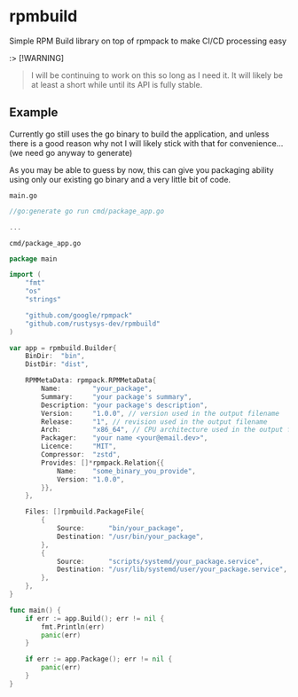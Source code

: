 # rpmbuild

Simple RPM Build library on top of rpmpack to make CI/CD processing easy

:> [!WARNING]

> I will be continuing to work on this so long as I need it. It will likely be at least
> a short while until its API is fully stable.

## Example

Currently go still uses the go binary to build the application, and unless there is a good reason why not
I will likely stick with that for convenience... (we need go anyway to generate)

As you may be able to guess by now, this can give you packaging ability using only our existing go binary
and a very little bit of code.

`main.go`

```go
//go:generate go run cmd/package_app.go

...
```

`cmd/package_app.go`

```go
package main

import (
	"fmt"
	"os"
	"strings"

	"github.com/google/rpmpack"
	"github.com/rustysys-dev/rpmbuild"
)

var app = rpmbuild.Builder{
	BinDir:  "bin",
	DistDir: "dist",

	RPMMetaData: rpmpack.RPMMetaData{
		Name:        "your_package",
		Summary:     "your package's summary",
		Description: "your package's description",
		Version:     "1.0.0", // version used in the output filename
		Release:     "1", // revision used in the output filename
		Arch:        "x86_64", // CPU architecture used in the output filename
		Packager:    "your name <your@email.dev>",
		Licence:     "MIT",
		Compressor:  "zstd",
		Provides: []*rpmpack.Relation{{
			Name:    "some_binary_you_provide",
			Version: "1.0.0",
		}},
	},

	Files: []rpmbuild.PackageFile{
		{
			Source:      "bin/your_package",
			Destination: "/usr/bin/your_package",
		},
		{
			Source:      "scripts/systemd/your_package.service",
			Destination: "/usr/lib/systemd/user/your_package.service",
		},
	},
}

func main() {
	if err := app.Build(); err != nil {
		fmt.Println(err)
		panic(err)
	}

	if err := app.Package(); err != nil {
		panic(err)
	}
}
```
